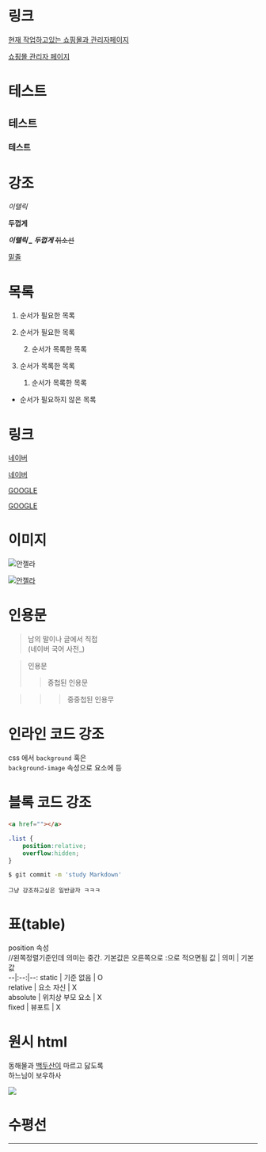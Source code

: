 # 링크

<a href="https://github.com/SUJINJEONG012/shoppingmall.git">현재 작업하고있는 쇼핑몰과 관리자페이지</a>

[쇼핑몰 관리자 페이지](https://github.com/SUJINJEONG012/shoppingmall.git)

# 테스트

## 테스트

### 테스트  


# 강조

_이텔릭_

**두껍게**



**_이텔릭 _ 두껍게_**
~~취소선~~

<u>밑줄</u>

# 목록

1. 순서가 필요한 목록
1. 순서가 필요한 목록

    2. 순서가 목록한 목록  


2. 순서가 목록한 목록  
    1. 순서가 목록한 목록
      

  
- 순서가 필요하지 않은 목록



# 링크

<a href="https://naver.com">네이버</a>


[네이버](https://naver.com)



<a href="https://google.com">GOOGLE</a>


[GOOGLE](https://google.com "GOOGLE로 이동!")


# 이미지

![안젤라](https://img1.daumcdn.net/thumb/R1280x0/?scode=mtistory2&fname=https%3A%2F%2Fblog.kakaocdn.net%2Fdn%2FqafVv%2FbtrpYl65che%2FM15tGNvDZ4yWAsWMJMgJq0%2Fimg.png)

[![안젤라](https://img1.daumcdn.net/thumb/R1280x0/?scode=mtistory2&fname=https%3A%2F%2Fblog.kakaocdn.net%2Fdn%2FqafVv%2FbtrpYl65che%2FM15tGNvDZ4yWAsWMJMgJq0%2Fimg.png)](https://naver.com)

# 인용문

> 남의 말이나 글에서 직접   
> (네이버 국어 사전_)  
  
> 인용문
>> 중첩된 인용문

>>> 중중첩된 인용무


# 인라인 코드 강조

css 에서 `background` 혹은   
`background-image` 속성으로 요소에 등

# 블록 코드 강조

```html
<a href=""></a>  
```

```css
.list {
    position:relative;
    overflow:hidden;
}
```

```bash
$ git commit -m 'study Markdown'
```

```plaintext
그냥 강조하고싶은 일반글자 ㅋㅋㅋ

```


# 표(table)

position 속성  
//왼쪽정렬기준인데 의미는 중간. 기본값은 오른쪽으로 :으로 적으면됨
값 | 의미 | 기본값  
--|:--:|--:
static | 기준 없음 | O  
relative | 요소 자신 | X  
absolute | 위치상 부모 요소 | X  
fixed | 뷰포트 | X  



# 원시 html

동해물과 <u>백두산이</u> 마르고 닳도록<br>
하느님이 보우하사 

<img style="width=70" src="https://img1.daumcdn.net/thumb/R1280x0/?scode=mtistory2&fname=https%3A%2F%2Fblog.kakaocdn.net%2Fdn%2FqafVv%2FbtrpYl65che%2FM15tGNvDZ4yWAsWMJMgJq0%2Fimg.png">


# 수평선

---
